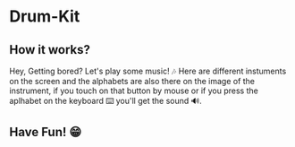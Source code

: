 # Drum-Kit 

## How it works? 
Hey, Getting bored? 
Let's play some music! 🎶
Here are different instuments on the screen and the alphabets are also there on the image of the instrument, if you touch on that button by mouse or if you press the aplhabet on the keyboard ⌨️ you'll get the sound 🔊.

## Have Fun! 😁 
